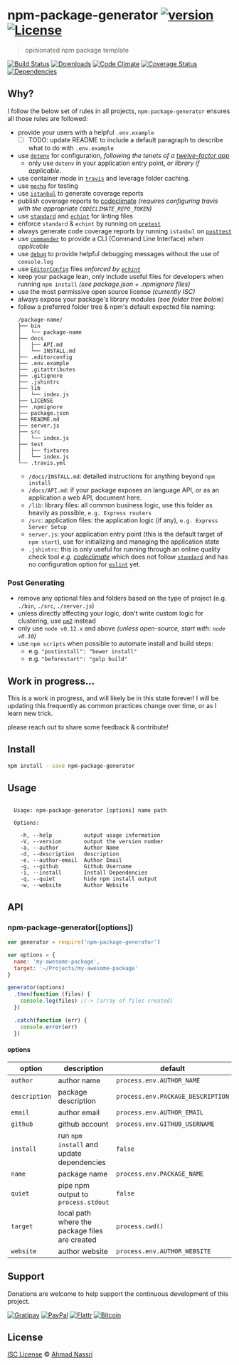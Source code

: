 # npm-package-generator [![version][npm-version]][npm-url] [![License][npm-license]][license-url]

> opinionated npm package template

[![Build Status][travis-image]][travis-url]
[![Downloads][npm-downloads]][npm-url]
[![Code Climate][codeclimate-quality]][codeclimate-url]
[![Coverage Status][codeclimate-coverage]][codeclimate-url]
[![Dependencies][david-image]][david-url]

## Why?

I follow the below set of rules in all projects, `npm-package-generator` ensures all those rules are followed:

- provide your users with a helpful `.env.example`
  - [ ] TODO: update README to include a default paragraph to describe what to do with `.env.example`
- use [`dotenv`](https://www.npmjs.com/package/dotenv) for configuration, *following the tenets of a [twelve-factor app](http://12factor.net/)*
  - only use `dotenv` in your application entry point, *or library if applicable*.
- use container mode in [`travis`](https://travis-ci.org/) and leverage folder caching.
- use [`mocha`](https://www.npmjs.com/package/mocha) for testing
- use [`istanbul`](https://www.npmjs.com/package/istanbul) to generate coverage reports
- publish coverage reports to [codeclimate](https://codeclimate.com/) *(requires configuring travis with the appropriate `CODECLIMATE_REPO_TOKEN`)*
- use [`standard`](https://www.npmjs.com/package/standard) and [`echint`](https://www.npmjs.com/package/echint) for linting files
- enforce `standard` & `echint` by running on [`pretest`](https://docs.npmjs.com/misc/scripts)
- always generate code coverage reports by running `istanbul` on [`posttest`](https://docs.npmjs.com/misc/scripts)
- use [`commander`](https://www.npmjs.com/package/commander) to provide a CLI (Command Line Interface) *when applicable*
- use [`debug`](https://www.npmjs.com/package/dotenv) to provide helpful debugging messages without the use of `console.log`
- use [`EditorConfig`](http://editorconfig.org/) files *enforced by [`echint`](https://www.npmjs.com/package/echint)*
- keep your package lean, only include useful files for developers when running `npm install` *(see package.json + .npmignore files)*
- use the most permissive open source license *(currently ISC)*
- always expose your package's library modules *(see folder tree below)*
- follow a preferred folder tree & npm's default expected file naming:
  ```
  /package-name/
  ├── bin
  │   └── package-name
  ├── docs
  │   ├── API.md
  │   └── INSTALL.md
  ├── .editorconfig
  ├── .env.example
  ├── .gitattributes
  ├── .gitignore
  ├── .jshintrc
  ├── lib
  │   └── index.js
  ├── LICENSE
  ├── .npmignore
  ├── package.json
  ├── README.md
  ├── server.js
  ├── src
  │   └── index.js
  ├── test
  │   ├── fixtures
  │   └── index.js
  └── .travis.yml

  ```
  - `/docs/INSTALL.md`: detailed instructions for anything beyond `npm install`
  - `/docs/API.md`: if your package exposes an language API, or as an application a web API, document here.
  - `/lib`: library files: all common business logic, use this folder as heavily as possible, `e.g. Express routers`
  - `/src`: application files: the application logic (if any), `e.g. Express Server Setup`
  - `server.js`: your application entry point (this is the default target of `npm start`), use for initializing and managing the application state
  - `.jshintrc`: this is only useful for running through an online quality check tool *e.g. [codeclimate](https://codeclimate.com/)* which does not follow [`standard`](https://www.npmjs.com/package/standard) and has no configuration option for [`eslint`](http://eslint.org/) yet.

### Post Generating

- remove any optional files and folders based on the type of project (e.g. `./bin`, `./src`, `./server.js`)
- unless directly affecting your logic, don't write custom logic for clustering, use [`pm2`](https://www.npmjs.com/package/pm2) instead
- only use `node v0.12.x` and above *(unless open-source, start with: `node v0.10`)*
- use `npm scripts` when possible to automate install and build steps:
  - e.g. `"postinstall": "bower install"`
  - e.g. `"beforestart": "gulp build"`

## Work in progress...

This is a work in progress, and will likely be in this state forever!
I will be updating this frequently as common practices change over time, or as I learn new trick.

please reach out to share some feedback & contribute!

## Install

```sh
npm install --save npm-package-generator
```

## Usage

```

  Usage: npm-package-generator [options] name path

  Options:

    -h, --help          output usage information
    -V, --version       output the version number
    -a, --author        Author Name
    -d, --description   description
    -e, --author-email  Author Email
    -g, --github        Github Username
    -i, --install       Install Dependencies
    -q, --quiet         hide npm install output
    -w, --website       Author Website

```

## API

### npm-package-generator([options])

```js
var generator = require('npm-package-generator')

var options = {
  name: 'my-awesome-package',
  target: '~/Projects/my-awesome-package'
}

generator(options)
  .then(function (files) {
    console.log(files) //-> [array of files created]
  })

  .catch(function (err) {
    console.error(err)
  })
```

#### options

| option        | description                                     | default                           |
| ------------- | ----------------------------------------------- | --------------------------------- |
| `author`      | author name                                     | `process.env.AUTHOR_NAME`         |
| `description` | package description                             | `process.env.PACKAGE_DESCRIPTION` |
| `email`       | author email                                    | `process.env.AUTHOR_EMAIL`        |
| `github`      | github account                                  | `process.env.GITHUB_USERNAME`     |
| `install`     | run `npm install` and update dependencies       | `false`                           |
| `name`        | package name                                    | `process.env.PACKAGE_NAME`        |
| `quiet`       | pipe npm output to `process.stdout`             | `false`                           |
| `target`      | local path where the package files are created  | `process.cwd()`                   |
| `website`     | author website                                  | `process.env.AUTHOR_WEBSITE`      |

## Support

Donations are welcome to help support the continuous development of this project.

[![Gratipay][gratipay-image]][gratipay-url]
[![PayPal][paypal-image]][paypal-url]
[![Flattr][flattr-image]][flattr-url]
[![Bitcoin][bitcoin-image]][bitcoin-url]

## License

[ISC License](LICENSE) &copy; [Ahmad Nassri](https://www.ahmadnassri.com/)

[license-url]: https://github.com/ahmadnassri/npm-package-generator/blob/master/LICENSE

[travis-url]: https://travis-ci.org/ahmadnassri/npm-package-generator
[travis-image]: https://img.shields.io/travis/ahmadnassri/npm-package-generator.svg?style=flat-square

[npm-url]: https://www.npmjs.com/package/npm-package-generator
[npm-license]: https://img.shields.io/npm/l/npm-package-generator.svg?style=flat-square
[npm-version]: https://img.shields.io/npm/v/npm-package-generator.svg?style=flat-square
[npm-downloads]: https://img.shields.io/npm/dm/npm-package-generator.svg?style=flat-square

[codeclimate-url]: https://codeclimate.com/github/ahmadnassri/npm-package-generator
[codeclimate-quality]: https://img.shields.io/codeclimate/github/ahmadnassri/npm-package-generator.svg?style=flat-square
[codeclimate-coverage]: https://img.shields.io/codeclimate/coverage/github/ahmadnassri/npm-package-generator.svg?style=flat-square

[david-url]: https://david-dm.org/ahmadnassri/npm-package-generator
[david-image]: https://img.shields.io/david/ahmadnassri/npm-package-generator.svg?style=flat-square

[gratipay-url]: https://www.gratipay.com/ahmadnassri/
[gratipay-image]: https://img.shields.io/gratipay/ahmadnassri.svg?style=flat-square

[paypal-url]: https://www.paypal.com/cgi-bin/webscr?cmd=_s-xclick&hosted_button_id=UJ2B2BTK9VLRS&on0=project&os0=npm-package-generator
[paypal-image]: http://img.shields.io/badge/paypal-donate-green.svg?style=flat-square

[flattr-url]: https://flattr.com/submit/auto?user_id=ahmadnassri&url=https://github.com/ahmadnassri/npm-package-generator&title=npm-package-generator&language=&tags=github&category=software
[flattr-image]: http://img.shields.io/badge/flattr-donate-green.svg?style=flat-square

[bitcoin-image]: http://img.shields.io/badge/bitcoin-1Nb46sZRVG3or7pNaDjthcGJpWhvoPpCxy-green.svg?style=flat-square
[bitcoin-url]: https://www.coinbase.com/checkouts/ae383ae6bb931a2fa5ad11cec115191e?name=npm-package-generator
